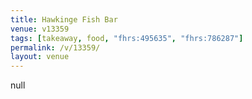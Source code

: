```yaml
---
title: Hawkinge Fish Bar
venue: v13359
tags: [takeaway, food, "fhrs:495635", "fhrs:786287"]
permalink: /v/13359/
layout: venue
---
```

null